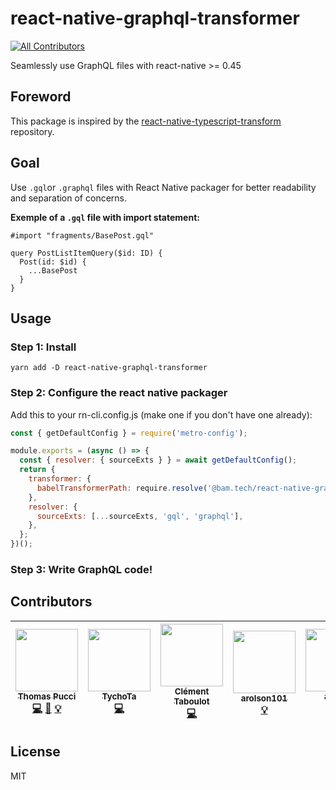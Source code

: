 # react-native-graphql-transformer

[![All Contributors](https://img.shields.io/badge/all_contributors-7-orange.svg?style=flat-square)](#contributors)

Seamlessly use GraphQL files with react-native >= 0.45

## Foreword

This package is inspired by the
[react-native-typescript-transform](https://github.com/ds300/react-native-typescript-transformer)
repository.

## Goal

Use `.gql`or `.graphql` files with React Native packager for better readability
and separation of concerns.

**Exemple of a `.gql` file with import statement:**

```gql
#import "fragments/BasePost.gql"

query PostListItemQuery($id: ID) {
  Post(id: $id) {
    ...BasePost
  }
}
```

## Usage

### Step 1: Install

    yarn add -D react-native-graphql-transformer

### Step 2: Configure the react native packager

Add this to your rn-cli.config.js (make one if you don't have one already):

```js
const { getDefaultConfig } = require('metro-config');

module.exports = (async () => {
  const { resolver: { sourceExts } } = await getDefaultConfig();
  return {
    transformer: {
      babelTransformerPath: require.resolve('@bam.tech/react-native-graphql-transformer'),
    },
    resolver: {
      sourceExts: [...sourceExts, 'gql', 'graphql'],
    },
  };
})();
```

### Step 3: Write GraphQL code!

## Contributors

<!-- ALL-CONTRIBUTORS-LIST:START - Do not remove or modify this section -->
<!-- prettier-ignore -->
| [<img src="https://avatars1.githubusercontent.com/u/16262904?v=4" width="100px;"/><br /><sub><b>Thomas Pucci</b></sub>](https://github.com/tpucci)<br />[💻](https://github.com/bamlab/react-native-graphql-transformer/commits?author=tpucci "Code") [📖](https://github.com/bamlab/react-native-graphql-transformer/commits?author=tpucci "Documentation") [💡](#example-tpucci "Examples") | [<img src="https://avatars2.githubusercontent.com/u/13785185?v=4" width="100px;"/><br /><sub><b>TychoTa</b></sub>](https://twitter.com/TychoTa)<br />[💻](https://github.com/bamlab/react-native-graphql-transformer/commits?author=tychota "Code") | [<img src="https://avatars2.githubusercontent.com/u/9041221?v=4" width="100px;"/><br /><sub><b>Clément Taboulot</b></sub>](https://github.com/taboulot)<br />[💻](https://github.com/bamlab/react-native-graphql-transformer/commits?author=taboulot "Code") | [<img src="https://avatars0.githubusercontent.com/u/5304092?v=4" width="100px;"/><br /><sub><b>arolson101</b></sub>](https://github.com/arolson101)<br />[💡](#example-arolson101 "Examples") | [<img src="https://avatars1.githubusercontent.com/u/14874974?v=4" width="100px;"/><br /><sub><b>ajubin</b></sub>](https://github.com/ajubin)<br />[💻](https://github.com/bamlab/react-native-graphql-transformer/commits?author=ajubin "Code") | [<img src="https://avatars1.githubusercontent.com/u/13874?v=4" width="100px;"/><br /><sub><b>Gerard de Brieder</b></sub>](https://github.com/smeevil)<br />[🐛](https://github.com/bamlab/react-native-graphql-transformer/issues?q=author%3Asmeevil "Bug reports") | [<img src="https://avatars3.githubusercontent.com/u/1211?v=4" width="100px;"/><br /><sub><b>mike castleman</b></sub>](https://mlcastle.net/)<br />[📖](https://github.com/bamlab/react-native-graphql-transformer/commits?author=mlc "Documentation") |
| :---: | :---: | :---: | :---: | :---: | :---: | :---: |
<!-- ALL-CONTRIBUTORS-LIST:END -->

## License

MIT
